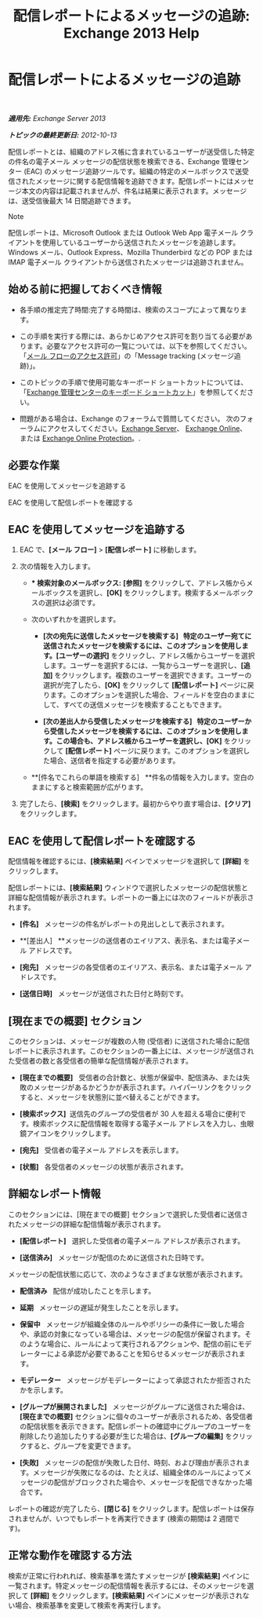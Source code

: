 ﻿---
title: '配信レポートによるメッセージの追跡: Exchange 2013 Help'
TOCTitle: 配信レポートによるメッセージの追跡
ms:assetid: a14e4e62-08ca-4a7b-92e1-d39fe3e0a9e5
ms:mtpsurl: https://technet.microsoft.com/ja-jp/library/JJ150554(v=EXCHG.150)
ms:contentKeyID: 48269862
ms.date: 04/24/2018
mtps_version: v=EXCHG.150
ms.translationtype: HT
---

# 配信レポートによるメッセージの追跡

 

_**適用先:** Exchange Server 2013_

_**トピックの最終更新日:** 2012-10-13_

配信レポートとは、組織のアドレス帳に含まれているユーザーが送受信した特定の件名の電子メール メッセージの配信状態を検索できる、Exchange 管理センター (EAC) のメッセージ追跡ツールです。組織の特定のメールボックスで送受信されたメッセージに関する配信情報を追跡できます。配信レポートにはメッセージ本文の内容は記載されませんが、件名は結果に表示されます。メッセージは、送受信後最大 14 日間追跡できます。


> [!NOTE]
> 配信レポートは、Microsoft Outlook または Outlook Web App 電子メール クライアントを使用しているユーザーから送信されたメッセージを追跡します。Windows メール、Outlook Express、Mozilla Thunderbird などの POP または IMAP 電子メール クライアントから送信されたメッセージは追跡されません。



## 始める前に把握しておくべき情報

  - 各手順の推定完了時間:完了する時間は、検索のスコープによって異なります。

  - この手順を実行する際には、あらかじめアクセス許可を割り当てる必要があります。必要なアクセス許可の一覧については、以下を参照してください。「[メール フローのアクセス許可](mail-flow-permissions-exchange-2013-help.md)」の「Message tracking (メッセージ追跡)」。

  - このトピックの手順で使用可能なキーボード ショートカットについては、「[Exchange 管理センターのキーボード ショートカット](keyboard-shortcuts-in-the-exchange-admin-center-exchange-online-protection-help.md)」を参照してください。

  - 問題がある場合は、Exchange のフォーラムで質問してください。 次のフォーラムにアクセスしてください。[Exchange Server](https://go.microsoft.com/fwlink/p/?linkid=60612)、 [Exchange Online](https://go.microsoft.com/fwlink/p/?linkid=267542)、 または [Exchange Online Protection](https://go.microsoft.com/fwlink/p/?linkid=285351)。.

## 必要な作業

EAC を使用してメッセージを追跡する

EAC を使用して配信レポートを確認する

## EAC を使用してメッセージを追跡する

1.  EAC で、**\[メール フロー\]** \> **\[配信レポート\]** に移動します。

2.  次の情報を入力します。
    
      - **\* 検索対象のメールボックス:**  **\[参照\]** をクリックして、アドレス帳からメールボックスを選択し、**\[OK\]** をクリックします。検索するメールボックスの選択は必須です。
    
      - 次のいずれかを選択します。
        
          - **\[次の宛先に送信したメッセージを検索する\]   **特定のユーザー宛てに送信されたメッセージを検索するには、このオプションを使用します。**\[ユーザーの選択\]** をクリックし、アドレス帳からユーザーを選択します。ユーザーを選択するには、一覧からユーザーを選択し、**\[追加\]** をクリックします。複数のユーザーを選択できます。ユーザーの選択が完了したら、**\[OK\]** をクリックして **\[配信レポート\]** ページに戻ります。このオプションを選択した場合、フィールドを空白のままにして、すべての送信メッセージを検索することもできます。
        
          - **\[次の差出人から受信したメッセージを検索する\]   **特定のユーザーから受信したメッセージを検索するには、このオプションを使用します。この場合も、アドレス帳からユーザーを選択し、**\[OK\]** をクリックして **\[配信レポート\]** ページに戻ります。このオプションを選択した場合、送信者を指定する必要があります。
    
      - **\[件名でこれらの単語を検索する\]   **件名の情報を入力します。空白のままにすると検索範囲が広がります。

3.  完了したら、**\[検索\]** をクリックします。最初からやり直す場合は、**\[クリア\]** をクリックします。

## EAC を使用して配信レポートを確認する

配信情報を確認するには、**\[検索結果\]** ペインでメッセージを選択して **\[詳細\]** をクリックします。

配信レポートには、**\[検索結果\]** ウィンドウで選択したメッセージの配信状態と詳細な配信情報が表示されます。レポートの一番上には次のフィールドが表示されます。

  - **\[件名\]**   メッセージの件名がレポートの見出しとして表示されます。

  - **\[差出人\]   **メッセージの送信者のエイリアス、表示名、または電子メール アドレスです。

  - **\[宛先\]**   メッセージの各受信者のエイリアス、表示名、または電子メール アドレスです。

  - **\[送信日時\]**   メッセージが送信された日付と時刻です。

## \[現在までの概要\] セクション

このセクションは、メッセージが複数の人物 (受信者) に送信された場合に配信レポートに表示されます。このセクションの一番上には、メッセージが送信された受信者の数と各受信者の簡単な配信情報が表示されます。

  - **\[現在までの概要\]**   受信者の合計数と、状態が保留中、配信済み、または失敗のメッセージがあるかどうかが表示されます。ハイパーリンクをクリックすると、メッセージを状態別に並べ替えることができます。

  - **\[検索ボックス\]**  送信先のグループの受信者が 30 人を超える場合に便利です。検索ボックスに配信情報を取得する電子メール アドレスを入力し、虫眼鏡アイコンをクリックします。

  - **\[宛先\]**   受信者の電子メール アドレスを表示します。

  - **\[状態\]**   各受信者のメッセージの状態が表示されます。

## 詳細なレポート情報

このセクションには、\[現在までの概要\] セクションで選択した受信者に送信されたメッセージの詳細な配信情報が表示されます。

  - **\[配信レポート\]**   選択した受信者の電子メール アドレスが表示されます。

  - **\[送信済み\]**   メッセージが配信のために送信された日時です。

メッセージの配信状態に応じて、次のようなさまざまな状態が表示されます。

  - **配信済み**   配信が成功したことを示します。

  - **延期**   メッセージの遅延が発生したことを示します。

  - **保留中**   メッセージが組織全体のルールやポリシーの条件に一致した場合や、承認の対象になっている場合は、メッセージの配信が保留されます。そのような場合に、ルールによって実行されるアクションや、配信の前にモデレーターによる承認が必要であることを知らせるメッセージが表示されます。

  - **モデレーター**   メッセージがモデレーターによって承認されたか拒否されたかを示します。

  - **\[グループが展開されました\]**   メッセージがグループに送信された場合は、**\[現在までの概要\]** セクションに個々のユーザーが表示されるため、各受信者の配信状態を表示できます。配信レポートの確認中にグループのユーザーを削除したり追加したりする必要が生じた場合は、**\[グループの編集\]** をクリックすると、グループを変更できます。

  - **\[失敗\]**   メッセージの配信が失敗した日付、時刻、および理由が表示されます。メッセージが失敗になるのは、たとえば、組織全体のルールによってメッセージの配信がブロックされた場合や、メッセージを配信できなかった場合です。

レポートの確認が完了したら、**\[閉じる\]** をクリックします。配信レポートは保存されませんが、いつでもレポートを再実行できます (検索の期間は 2 週間です)。

## 正常な動作を確認する方法

検索が正常に行われれば、検索基準を満たすメッセージが **\[検索結果\]** ペインに一覧されます。特定メッセージの配信情報を表示するには、そのメッセージを選択して **\[詳細\]** をクリックします。**\[検索結果\]** ペインにメッセージが表示されない場合、検索基準を変更して検索を再実行します。

